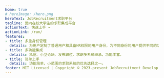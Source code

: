 ```yaml
---
home: true
# heroImage: /hero.png
heroText: JobRecruitment求职平台
tagline: 面向在校大学生的求职集成平台
actionText: 快速上手 →
actionLink: /run/
features:
- title: 多重身份管理
  details: 为用户定制了普通用户和具备HR权限的用户身份，为不同身份的用户提供不同的功能。
- title: 多功能集成
  details: 私信、小型论坛、发布职位、求职多系统继承，功能丰富。
- title: 简单上手
  details: 功能简单，小范围的求职系统的优先选择之一。
footer: MIT Licensed | Copyright © 2023-present JobRecruitment Develop Team
---
```

